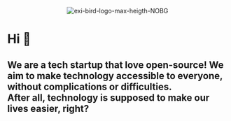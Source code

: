 <p align='center'>
  <img src="https://raw.githubusercontent.com/Exifly/project.exifly.it/dev/assets/images/projects/Exifly.png" alt="exi-bird-logo-max-heigth-NOBG" border="0">
</p>

# Hi 👋

## We are a tech startup that love open-source! We aim to make technology accessible to everyone, without complications or difficulties. <br> After all, technology is supposed to make our lives easier, right?

